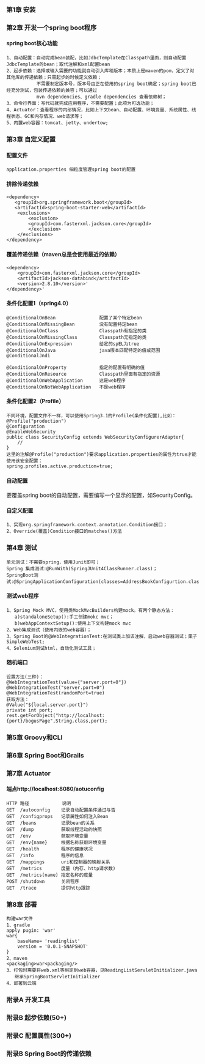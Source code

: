 ### 第1章 安装
### 第2章 开发一个spring boot程序
#### spring boot核心功能
    1、自动配置：自动完成bean装配，比如JdbcTemplate在Classpath里面，则自动配置JdbcTemplate的bean；取代注解和xml配置bean
    2、起步依赖：选择或输入需要的功能就自动引入库和版本；本质上是maven的pom，定义了对其他库的传递依赖；只需起步的时候定义依赖；
               不需要制定版本号，版本号由正在使用的spring boot确定；spring boot已经充分测试，包装传递依赖的兼容；可以通过  
               mvn dependencies、gradle dependencies 查看依赖树；
    3、命令行界面：写代码就完成应用程序，不需要配置；此项为可选功能；
    4、Actuator：查看程序的内部情况，比如上下文bean、自动配置、环境变量、系统属性、线程状态、GC和内存情况、web请求等；
    5、内置web容器：tomcat、jetty、undertow; 
### 第3章 自定义配置
#### 配置文件
    application.properties 细粒度管理spring boot的配置 
#### 排除传递依赖 
    <dependency> 
       <groupId>org.springframework.boot</groupId> 
       <artifactId>spring-boot-starter-web</artifactId>
        <exclusions>
            <exclusion>
            <groupId>com.fasterxml.jackson.core</groupId>
            </exclusion>
        </exclusions>
    </dependency>
#### 覆盖传递依赖（maven总是会使用最近的依赖）
    <dependency>
        <groupId>com.fasterxml.jackson.core</groupId>       
        <artifactId>jackson-databind</artifactId>         
        <version>2.8.10</version>'
    </dependency>' 
#### 条件化配置1（spring4.0）
    @ConditionalOnBean                配置了某个特定bean       
    @ConditionalOnMissingBean         没有配置特定bean         
    @ConditionalOnClass               Classpath有指定的类      
    @ConditionalOnMissingClass        Classpath无指定的类      
    @ConditionalOnExpression          给定的spEL为true         
    @ConditionalOnJava                java版本匹配特定的值或范围 
    @ConditionalJndi                  

    @ConditionalOnProperty            指定的配置有明确的值       
    @ConditionalOnResource            Classpath里面有指定的资源 
    @ConditionalOnWebApplication      这是web程序              
    @ConditionalOnNotWebApplication   不是web程序  
#### 条件化配置2（Profile）
    不同环境，配置文件不一样，可以使用Spring3.1的Profile(条件化配置),比如：
    @Profile("production")
    @Configuration
    @EnableWebSecurity
    public class SecurityConfig extends WebSecurityConfigurerAdapter{
        //
    }  
    这里的注解@Profile("production")要求application.properties的属性为true才能使用该安全配置：
    spring.profiles.active.production=true;    
#### 自动配置
要覆盖spring boot的自动配置，需要编写一个显示的配置，如SecurityConfig。  
#### 自定义配置
    1、实现org.springframework.context.annotation.Condition接口；
    2、Override(覆盖)Condition接口的matches()方法              
### 第4章 测试
    单元测试：不需要spring，使用Junit即可；
    Spring 集成测试:@RunWith(SpringJUnit4ClassRunner.class)；
    SpringBoot测试:@SpringApplicationConfiguration(classes=AddressBookConfigurtion.class);
#### 测试web程序
    1、Spring Mock MVC，使用类MockMvcBuilders构建mock。有两个静态方法：
       a)standaloneSetup():手工创建mokc mvc；
       b)webAppContextSetup():使用上下文构建mock mvc
    2、Web集成测试（使用内嵌的web容器）； 
    3、Spring Boot的@WebIntegrationTest:在测试类上加该注解，启动web容器测试；栗子SimpleWebTest;
    4、Selenium测试html，自动化测试工具；
#### 随机端口
    设置方法(三种)：
    @WebIntegrationTest(value={"server.port=0"})
    @WebIntegrationTest("server.port=0")
    @WebIntegrationTest(randomPort=true)
    获取方法：
    @Value("${local.server.port}")
    private int port;
    rest.getForObject("http://localhost:{port}/bogusPage",String.class,port);
### 第5章 Groovy和CLI
### 第6章 Spring Boot和Grails
### 第7章 Actuator
#### 端点http://localhost:8080/aotuconfig
    HTTP 路径            说明
    GET  /autoconfig    记录自动配置条件通过与否
    GET  /configprops   记录属性如何注入Bean
    GET  /beans         记录bean的关系
    GET  /dump          获取线程活动的快照 
    GET  /env           获取环境变量 
    GET  /env{name}     根据名称获取环境变量
    GET  /health        程序的健康状况
    GET  /info          程序的信息  
    GET  /mappings      uri和控制器的映射关系
    GET  /metrics       度量（内存、http请求数) 
    GET  /metrics(name) 指定名称的度量
    POST /shutdown      关闭程序
    GET  /trace         提供http跟踪
### 第8章 部署
    构建war文件
    1、gradle
    apply pugin: 'war'
    war{
        baseName= 'readinglist'
        version = '0.0.1-SNAPSHOT' 
    }
    2、maven
    <packaging>war<packaging/>
    3、打包时需要将web.xml等绑定到web容器，见ReadingListServletInitializer.java
       继承SpringBootServletInitializer
    4、部署到云端
### 附录A 开发工具       
### 附录B 起步依赖(50+)
### 附录C 配置属性(300+)
### 附录B Spring Boot的传递依赖
       
           








